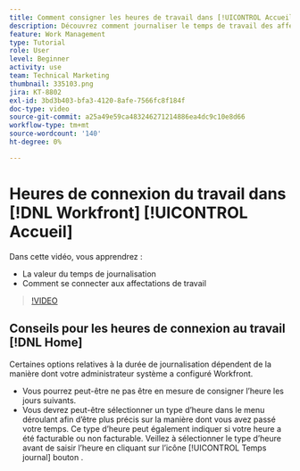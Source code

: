 ```yaml
---
title: Comment consigner les heures de travail dans [!UICONTROL Accueil]
description: Découvrez comment journaliser le temps de travail des affectations dans [!DNL  Workfront]. Comprenez pourquoi le temps de journalisation peut être nécessaire dans votre entreprise.
feature: Work Management
type: Tutorial
role: User
level: Beginner
activity: use
team: Technical Marketing
thumbnail: 335103.png
jira: KT-8802
exl-id: 3bd3b403-bfa3-4120-8afe-7566fc8f184f
doc-type: video
source-git-commit: a25a49e59ca483246271214886ea4dc9c10e8d66
workflow-type: tm+mt
source-wordcount: '140'
ht-degree: 0%

---
```


# Heures de connexion du travail dans [!DNL Workfront] [!UICONTROL Accueil]

Dans cette vidéo, vous apprendrez :

* La valeur du temps de journalisation
* Comment se connecter aux affectations de travail

>[!VIDEO](https://video.tv.adobe.com/v/335103/?quality=12&learn=on)

## Conseils pour les heures de connexion au travail [!DNL Home]

Certaines options relatives à la durée de journalisation dépendent de la manière dont votre administrateur système a configuré Workfront.

* Vous pourrez peut-être ne pas être en mesure de consigner l’heure les jours suivants.
* Vous devrez peut-être sélectionner un type d’heure dans le menu déroulant afin d’être plus précis sur la manière dont vous avez passé votre temps. Ce type d’heure peut également indiquer si votre heure a été facturable ou non facturable. Veillez à sélectionner le type d’heure avant de saisir l’heure en cliquant sur l’icône [!UICONTROL Temps journal] bouton .

<!---
learn more URLs
--->
